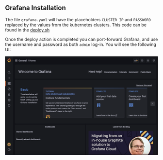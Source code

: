 ## Grafana Installation

The file `grafana.yaml` will have the placeholders `CLUSTER_IP` and `PASSWORD` replaced by the values from the kubernetes clusters. This code can be found in the [deploy.sh](../../scripts/deploy.sh)

Once the deploy action is completed you can port-forward Grafana, and use the username and password as both `admin` log-in. You will see the following UI:

![Image](../../images/grafana-ui-1.png)
